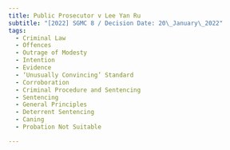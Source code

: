 ```yaml
---
title: Public Prosecutor v Lee Yan Ru
subtitle: "[2022] SGMC 8 / Decision Date: 20\_January\_2022"
tags:
  - Criminal Law
  - Offences
  - Outrage of Modesty
  - Intention
  - Evidence
  - ‘Unusually Convincing’ Standard
  - Corroboration
  - Criminal Procedure and Sentencing
  - Sentencing
  - General Principles
  - Deterrent Sentencing
  - Caning
  - Probation Not Suitable

---
```

